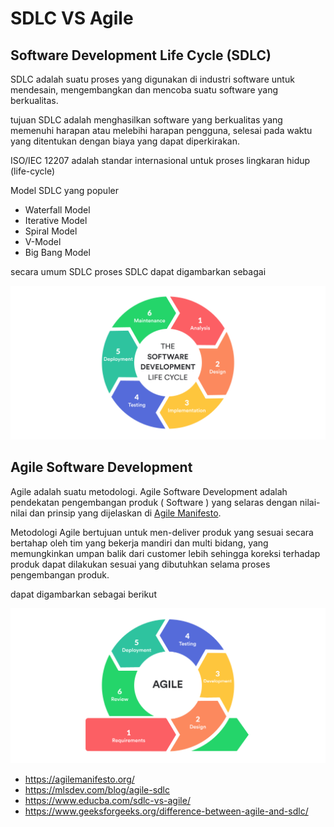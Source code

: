 # SDLC VS Agile

## Software Development Life Cycle (SDLC)

SDLC adalah suatu proses yang digunakan di industri software untuk mendesain, mengembangkan dan mencoba suatu software yang berkualitas.

tujuan SDLC adalah menghasilkan software yang berkualitas yang memenuhi harapan atau melebihi harapan pengguna, selesai pada waktu yang ditentukan dengan biaya yang dapat diperkirakan.

ISO/IEC 12207 adalah standar internasional untuk proses lingkaran hidup (life-cycle)


Model SDLC yang populer
- Waterfall Model
- Iterative Model
- Spiral Model
- V-Model
- Big Bang Model

secara umum SDLC proses SDLC dapat digambarkan sebagai

![traditional sdlc](../images/traditional-sdlc.png)

## Agile Software Development

Agile adalah suatu metodologi. Agile Software Development adalah pendekatan pengembangan produk ( Software ) yang selaras dengan nilai-nilai dan prinsip yang dijelaskan di [Agile Manifesto](https://agilemanifesto.org/).

Metodologi Agile bertujuan untuk men-deliver produk yang sesuai  secara bertahap oleh tim yang bekerja mandiri dan multi bidang, yang memungkinkan umpan balik dari customer lebih sehingga koreksi terhadap produk dapat dilakukan sesuai yang dibutuhkan selama proses pengembangan produk.

dapat digambarkan sebagai berikut

![traditional sdlc](../images/agile-sdlc.png)


- <https://agilemanifesto.org/>
- <https://mlsdev.com/blog/agile-sdlc>
- <https://www.educba.com/sdlc-vs-agile/>
- <https://www.geeksforgeeks.org/difference-between-agile-and-sdlc/>
